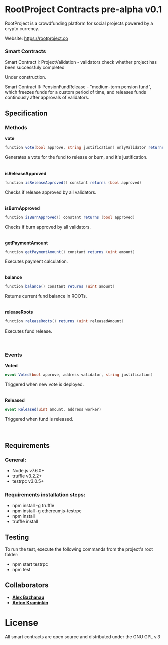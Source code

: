 # RootProject Contracts pre-alpha v0.1

RootProject is a crowdfunding platform for social projects powered by a crypto currency.

Website: https://rootproject.co

### Smart Contracts
Smart Contract I: ProjectValidation - validators check whether project has been successfuly completed

Under construction.

Smart Contract II: PensionFundRelease - "medium-term pension fund", which freezes funds for a custom period of time, and releases funds continously after approvals of validators.

## Specification

### Methods

**vote**
```cs
function vote(bool approve, string justification) onlyValidator returns (uint index)
```
Generates a vote for the fund to release or burn, and it's justification.
<br>
<br>
<br>
**isReleaseApproved**
```cs
function isReleaseApproved() constant returns (bool approved)
```
Checks if release approved by all validators.
<br>
<br>
<br>
**isBurnApproved**
```cs
function isBurnApproved() constant returns (bool approved)
```
Checks if burn approved by all validators.
<br>
<br>
<br>
**getPaymentAmount**
```cs
function getPaymentAmount() constant returns (uint amount)
```
Executes payment calculation.
<br>
<br>
<br>
**balance**
```cs
function balance() constant returns (uint amount)
```
Returns current fund balance in ROOTs.
<br>
<br>
<br>
**releaseRoots**
```cs
function releaseRoots() returns (uint releasedAmount)
```
Executes fund release.
<br>
<br>
<br>
### Events

**Voted**
```cs
event Voted(bool approve, address validator, string justification)
```
Triggered when new vote is deployed.
<br>
<br>
<br>
**Released**
```cs
event Released(uint amount, address worker)
```
Triggered when fund is released.
<br>
<br>
<br>
## Requirements

### General:

* Node.js v7.6.0+
* truffle v3.2.2+
* testrpc v3.0.5+

### Requirements installation steps:

* npm install -g truffle
* npm install -g ethereumjs-testrpc
* npm install
* truffle install


## Testing

To run the test, execute the following commands from the project's root folder:
* npm start testrpc
* npm test

## Collaborators
* **[Alex Bazhanau](https://github.com/frostiq)**
* **[Anton Kraminkin](https://github.com/akraminkin)**


# License

All smart contracts are open source and distributed under the GNU GPL v.3

